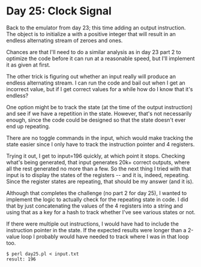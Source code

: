 # Day 25: Clock Signal

Back to the emulator from day 23; this time adding an output instruction.
The object is to initialize a with a positive integer that will result in an
endless alternating stream of zeroes and ones.

Chances are that I'll need to do a similar analysis as in day 23 part 2 to
optimize the code before it can run at a reasonable speed, but I'll
implement it as given at first.

The other trick is figuring out whether an input really will produce an
endless alternating stream. I can run the code and bail out when I get an
incorrect value, but if I get correct values for a while how do I know that
it's endless?

One option might be to track the state (at the time of the output
instruction) and see if we have a repetition in the state. However, that's
not necessarily enough, since the code could be designed so that the state
doesn't ever end up repeating.

There are no toggle commands in the input, which would make tracking the
state easier since I only have to track the instruction pointer and 4
registers.

Trying it out, I get to input=196 quickly, at which point it stops.
Checking what's being generated, that input generates 20k+ correct outputs,
where all the rest generated no more than a few. So the next thing I tried
with that input is to display the states of the registers -- and it is,
indeed, repeating. Since the register states are repeating, that should be
my answer (and it is).

Although that completes the challenge (no part 2 for day 25), I wanted to
implement the logic to actually check for the repeating state in code. I did
that by just concatenating the values of the 4 registers into a string and
using that as a key for a hash to track whether I've see various states or
not.

If there were multiple out instructions, I would have had to include the
instruction pointer in the state. If the expected results were longer than a
2-value loop I probably would have needed to track where I was in that loop
too.

```
$ perl day25.pl < input.txt 
result: 196
```

